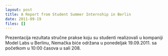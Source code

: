```yaml
---
layout: post
title: A Report from Student Summer Internship in Berlin
date: 2011-09-19
files: []
---
```


Prezentacija rezultata stručne prakse koju su studenti realizovali u kompaniji Model Labs u Berlinu, Nemačka biće održana u ponedeljak 19.09.2011. sa početkom u 10:00 časova u sali 208.